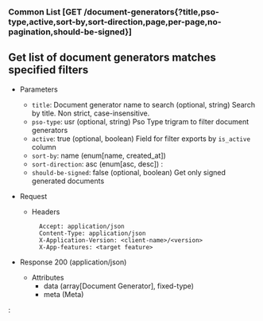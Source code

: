 ### Common List [GET /document-generators{?title,pso-type,active,sort-by,sort-direction,page,per-page,no-pagination,should-be-signed}]

## **Get list of document generators matches specified filters**

+ Parameters
    + `title`: Document generator name to search (optional, string)
        Search by title. Non strict, case-insensitive.
    + `pso-type`: usr (optional, string)
        Pso Type trigram to filter document generators
    + `active`: true (optional, boolean)
        Field for filter exports by `is_active` column
    + `sort-by`: name (enum[name, created_at])
    + `sort-direction`: asc (enum[asc, desc])
    :[](../pagination_parameters.md)
    + `should-be-signed`: false (optional, boolean) Get only signed generated documents

+ Request
    + Headers

            Accept: application/json
            Content-Type: application/json
            X-Application-Version: <client-name>/<version>
            X-App-features: <target feature>

+ Response 200 (application/json)

    + Attributes
        + data (array[Document Generator], fixed-type)
        + meta (Meta)

:[](../error_responses.md)
